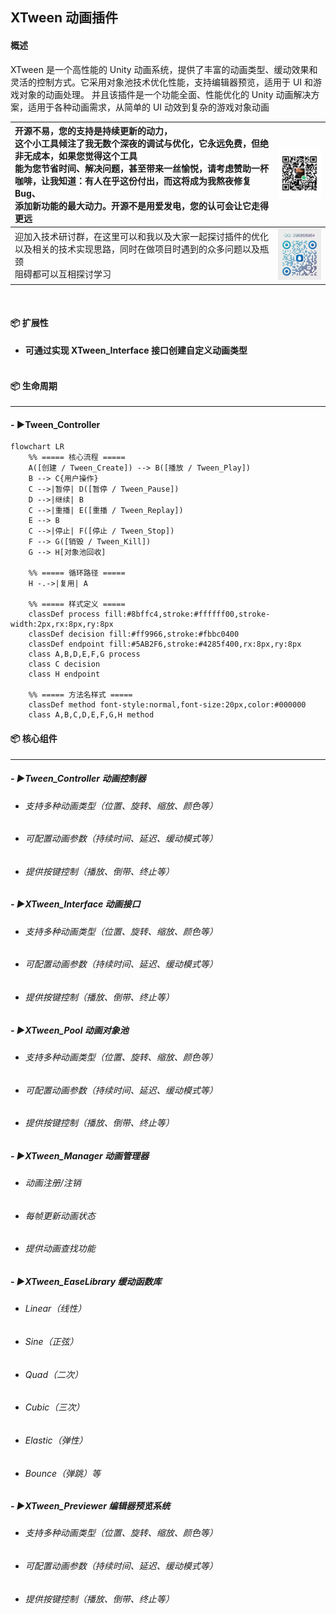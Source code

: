 ## XTween 动画插件
#### 概述
XTween 是一个高性能的 Unity 动画系统，提供了丰富的动画类型、缓动效果和灵活的控制方式。它采用对象池技术优化性能，支持编辑器预览，适用于 UI 和游戏对象的动画处理。 并且该插件是一个功能全面、性能优化的 Unity 动画解决方案，适用于各种动画需求，从简单的 UI 动效到复杂的游戏对象动画

|开源不易，您的支持是持续更新的动力，<br>这个小工具倾注了我无数个深夜的调试与优化，它永远免费，但绝非无成本，如果您觉得这个工具<br>能为您节省时间、解决问题，甚至带来一丝愉悦，请考虑赞助一杯咖啡，让我知道：有人在乎这份付出，而这将成为我熬夜修复Bug、<br>添加新功能的最大动力。开源不是用爱发电，您的认可会让它走得更远|![](Docs/donate.jpg) |
|:-|-:|
| 迎加入技术研讨群，在这里可以和我以及大家一起探讨插件的优化以及相关的技术实现思路，同时在做项目时遇到的众多问题以及瓶颈<br>阻碍都可以互相探讨学习|![](Docs/qqgroups.jpg) |
<br>

#### 📦 扩展性
- **可通过实现 XTween_Interface 接口创建自定义动画类型**<br><br>

#### 📦 生命周期
------------
#### - ▶️**Tween_Controller** 

```mermaid
flowchart LR
    %% ===== 核心流程 =====
    A([创建 / Tween_Create]) --> B([播放 / Tween_Play])
    B --> C{用户操作}
    C -->|暂停| D([暂停 / Tween_Pause])
    D -->|继续| B
    C -->|重播| E([重播 / Tween_Replay])
    E --> B
    C -->|停止| F([停止 / Tween_Stop])
    F --> G([销毁 / Tween_Kill])
    G --> H[对象池回收]

    %% ===== 循环路径 =====
    H -.->|复用| A

    %% ===== 样式定义 =====
    classDef process fill:#8bffc4,stroke:#ffffff00,stroke-width:2px,rx:8px,ry:8px
    classDef decision fill:#ff9966,stroke:#fbbc0400
    classDef endpoint fill:#5AB2F6,stroke:#4285f400,rx:8px,ry:8px
    class A,B,D,E,F,G process
    class C decision
    class H endpoint

    %% ===== 方法名样式 =====
    classDef method font-style:normal,font-size:20px,color:#000000
    class A,B,C,D,E,F,G,H method
```

#### 📦 核心组件
------------
##### - ▶️**Tween_Controller 动画控制器** 
- ###### 支持多种动画类型（位置、旋转、缩放、颜色等）
- ###### 可配置动画参数（持续时间、延迟、缓动模式等）
- ###### 提供按键控制（播放、倒带、终止等）

##### - ▶️**XTween_Interface 动画接口**
- ###### 支持多种动画类型（位置、旋转、缩放、颜色等）
- ###### 可配置动画参数（持续时间、延迟、缓动模式等）
- ###### 提供按键控制（播放、倒带、终止等）

##### - ▶️**XTween_Pool 动画对象池** 
- ###### 支持多种动画类型（位置、旋转、缩放、颜色等）
- ###### 可配置动画参数（持续时间、延迟、缓动模式等）
- ###### 提供按键控制（播放、倒带、终止等）

##### - ▶️**XTween_Manager 动画管理器** 
- ###### 动画注册/注销
- ###### 每帧更新动画状态
- ###### 提供动画查找功能

##### - ▶️**XTween_EaseLibrary 缓动函数库** 
- ###### Linear（线性）
- ###### Sine（正弦）
- ###### Quad（二次）
- ###### Cubic（三次）
- ###### Elastic（弹性）
- ###### Bounce（弹跳）等

##### - ▶️**XTween_Previewer 编辑器预览系统** 
- ###### 支持多种动画类型（位置、旋转、缩放、颜色等）
- ###### 可配置动画参数（持续时间、延迟、缓动模式等）
- ###### 提供按键控制（播放、倒带、终止等）
